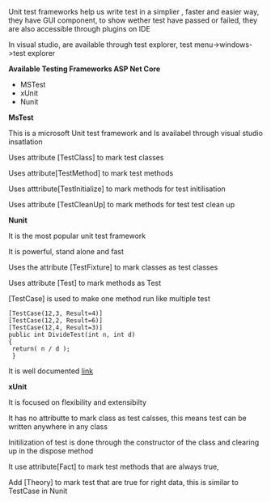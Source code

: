 Unit test frameworks help us write test in  a simplier , faster and easier way, they have GUI component, to show wether test have passed or failed, they are also accessible through plugins on IDE

In visual studio, are available through test explorer, test menu-&gt;windows-&gt;test explorer

**Available Testing Frameworks ASP Net Core**

* MSTest
* xUnit
* Nunit

**MsTest**

This is a microsoft Unit test framework and Is availabel through visual studio insatlation

Uses attribute \[TestClass\] to mark test classes

Uses attribute\[TestMethod\] to mark test methods

Uses atttribute\[TestInitialize\] to mark methods for test initilisation

Uses attribute \[TestCleanUp\] to mark methods for test test clean up

**Nunit**

It is the most popular unit  test framework

It is powerful, stand alone and fast

Uses the attribute \[TestFixture\] to mark classes as test classes

Uses attribute \[Test\] to mark methods as Test

\[TestCase\] is used to make one method run like multiple test

```
[TestCase(12,3, Result=4)]
[TestCase(12,2, Result=6)]
[TestCase(12,4, Result=3)]
public int DivideTest(int n, int d)
{
 return( n / d );
 }
```

It is well documented [link](http://nunit.org)

**xUnit**

It is focused on flexibility and extensibilty

It has no attributte to mark class as test calsses, this means test can be written anywhere in any class

Initilization of test is done through the constructor of the class and clearing up in the dispose method

It use attribute\[Fact\] to mark test methods that are always true,

Add \[Theory\] to mark test that are true for right data, this is similar to TestCase in Nunit

